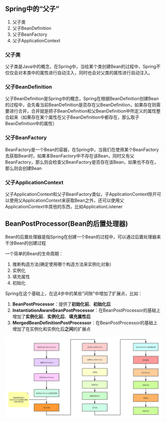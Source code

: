 ## Spring中的“父子”

1. 父子类
2. 父子BeanDefinition
3. 父子BeanFactory
4. 父子ApplicationContext



### 父子类

父子类是Java中的概念，在Spring中，当给某个类创建Bean的过程中，Spring不仅仅会对本类中的属性进行自动注入，同时也会对父类的属性进行自动注入。



### 父子BeanDefinition

父子BeanDefinition是Spring中的概念，Spring在根据BeanDefinition创建Bean的过程中，会先看当前BeanDefinition是否存在父BeanDefinition，如果存在则需要进行合并，合并就是把子BeanDefinition和父BeanDefinition中所定义的属性整合起来（如果存在某个属性在父子BeanDefinition中都存在，那么取子BeanDefinition中的属性）



### 父子BeanFactory

BeanFactory是一个Bean的容器，在Spring中，当我们在使用某个BeanFactory去获取Bean时，如果本BeanFactory中不存在该Bean，同时又有父BeanFactory，那么则会检查父BeanFactory是否存在该Bean，如果也不存在，那么则会创建Bean



### 父子ApplicationContext

父子ApplicationContext和父子BeanFactory类似，子ApplicationContext除开可以使用父ApplicationContext来获取Bean之外，还可以使用父ApplicationContext中其他的东西，比如ApplicationListener





## BeanPostProcessor(Bean的后置处理器)

Bean的后置处理器是指Spring在创建一个Bean的过程中，可以通过后置处理器来干涉Bean的创建过程



一个简单的Bean的生命周期：

1. 推断构造方法(确定使用哪个构造方法来实例化对象)
2. 实例化
3. 填充属性
4. 初始化



Spring在这个基础上，在这4步中的某些"间隙"中增加了扩展点，比如：

1. **BeanPostProcessor**：提供了**初始化前**、**初始化后**
2. **InstantiationAwareBeanPostProcessor**：在BeanPostProcessor的基础上增加了**实例化前**、**实例化后**、**填充属性后**
3. **MergedBeanDefinitionPostProcessor**：在BeanPostProcessor的基础上增加了在实例化和实例化后**之间**的扩展点

![Bean的生命周期流程](images/Bean的生命周期流程.png)